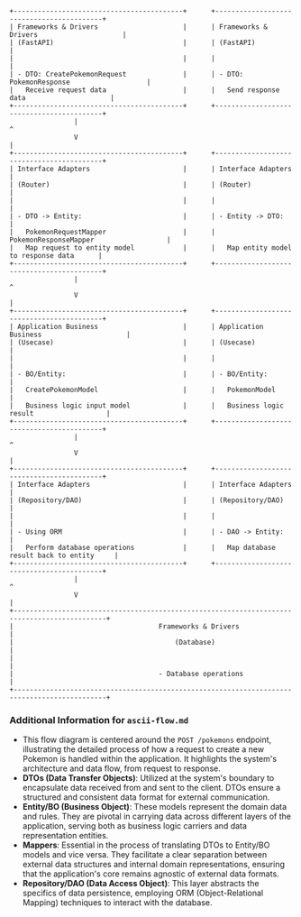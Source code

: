 ```ascii
+------------------------------------------+      +------------------------------------------+
| Frameworks & Drivers                     |      | Frameworks & Drivers                     |
| (FastAPI)                                |      | (FastAPI)                                |
|                                          |      |                                          |
| - DTO: CreatePokemonRequest              |      | - DTO: PokemonResponse                   |
|   Receive request data                   |      |   Send response data                     |
+------------------------------------------+      +------------------------------------------+
                |                                                                 ^
                V                                                                 |
+------------------------------------------+      +------------------------------------------+
| Interface Adapters                       |      | Interface Adapters                       |
| (Router)                                 |      | (Router)                                 |
|                                          |      |                                          |
| - DTO -> Entity:                         |      | - Entity -> DTO:                         |
|   PokemonRequestMapper                   |      |   PokemonResponseMapper                  |
|   Map request to entity model            |      |   Map entity model to response data      |
+------------------------------------------+      +------------------------------------------+
                |                                                                 ^
                V                                                                 |
+------------------------------------------+      +------------------------------------------+
| Application Business                     |      | Application Business                     |
| (Usecase)                                |      | (Usecase)                                |
|                                          |      |                                          |
| - BO/Entity:                             |      | - BO/Entity:                             |
|   CreatePokemonModel                     |      |   PokemonModel                           |
|   Business logic input model             |      |   Business logic result                  |
+------------------------------------------+      +------------------------------------------+
                |                                                                 ^
                V                                                                 |
+------------------------------------------+      +------------------------------------------+
| Interface Adapters                       |      | Interface Adapters                       |
| (Repository/DAO)                         |      | (Repository/DAO)                         |
|                                          |      |                                          |
| - Using ORM                              |      | - DAO -> Entity:                         |
|   Perform database operations            |      |   Map database result back to entity     |
+------------------------------------------+      +------------------------------------------+
                |                                                                 ^
                V                                                                 |
+---------------------------------------------------------------------------------------------+
|                                    Frameworks & Drivers                                     |
|                                        (Database)                                           |
|                                                                                             |
|                                    - Database operations                                    |
+---------------------------------------------------------------------------------------------+
```

### Additional Information for `ascii-flow.md`

- This flow diagram is centered around the `POST /pokemons` endpoint, illustrating the detailed process of how a request to create a new Pokemon is handled within the application. It highlights the system's architecture and data flow, from request to response.
- **DTOs (Data Transfer Objects)**: Utilized at the system's boundary to encapsulate data received from and sent to the client. DTOs ensure a structured and consistent data format for external communication.
- **Entity/BO (Business Object)**: These models represent the domain data and rules. They are pivotal in carrying data across different layers of the application, serving both as business logic carriers and data representation entities.
- **Mappers**: Essential in the process of translating DTOs to Entity/BO models and vice versa. They facilitate a clear separation between external data structures and internal domain representations, ensuring that the application's core remains agnostic of external data formats.
- **Repository/DAO (Data Access Object)**: This layer abstracts the specifics of data persistence, employing ORM (Object-Relational Mapping) techniques to interact with the database. 
